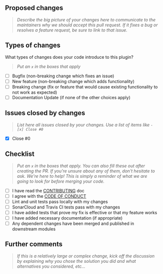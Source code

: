 ## Proposed changes

> _Describe the big picture of your changes here to communicate to the maintainers why we should accept this pull request. If it fixes a bug or resolves a feature request, be sure to link to that issue._

## Types of changes

What types of changes does your code introduce to this plugin?
> _Put an `x` in the boxes that apply_

- [ ] Bugfix (non-breaking change which fixes an issue)
- [ ] New feature (non-breaking change which adds functionality)
- [ ] Breaking change (fix or feature that would cause existing functionality to not work as expected)
- [ ] Documentation Update (if none of the other choices apply)

## Issues closed by changes

> _List here all issues closed by your changes. Use a list of items like `- [x] Close #0`_

- [x] Close #0

## Checklist

> _Put an `x` in the boxes that apply. You can also fill these out after creating the PR. If you're unsure about any of them, don't hesitate to ask. We're here to help! This is simply a reminder of what we are going to look for before merging your code._

- [ ] I have read the [CONTRIBUTING](https://github.com/lequal/sonar-frama-c-plugin/blob/master/CONTRIBUTING.md) doc
- [ ] I agree with the [CODE OF CONDUCT](https://github.com/lequal/sonar-frama-c-plugin/blob/master/CONTRIBUTING.md)
- [ ] Lint and unit tests pass locally with my changes
- [ ] SonarCloud and Travis CI tests pass with my changes
- [ ] I have added tests that prove my fix is effective or that my feature works
- [ ] I have added necessary documentation (if appropriate)
- [ ] Any dependent changes have been merged and published in downstream modules

## Further comments

> _If this is a relatively large or complex change, kick off the discussion by explaining why you chose the solution you did and what alternatives you considered, etc..._

